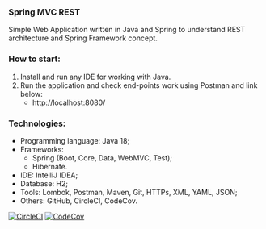 ### Spring MVC REST
Simple Web Application written in Java and Spring to understand REST architecture and Spring Framework concept.



### How to start:
1. Install and run any IDE for working with Java.
2. Run the application and check end-points work using Postman and link below:
   - http://localhost:8080/



### Technologies:
- Programming language: Java 18;
- Frameworks:
  - Spring (Boot, Core, Data, WebMVC, Test);
  - Hibernate.
- IDE: IntelliJ IDEA;
- Database: H2;
- Tools: Lombok, Postman, Maven, Git, HTTPs, XML, YAML, JSON;
- Others: GitHub, CircleCI, CodeCov.

[![CircleCI](https://circleci.com/gh/Crazy-pro/spring-mvc-rest.svg?style=svg)](https://app.circleci.com/gh/Crazy-pro/spring-mvc-rest)
[![CodeCov](https://codecov.io/gh/Crazy-pro/spring-mvc-rest/branch/master/graph/badge.svg)](https://codecov.io/gh/Crazy-pro/spring-mvc-rest)
